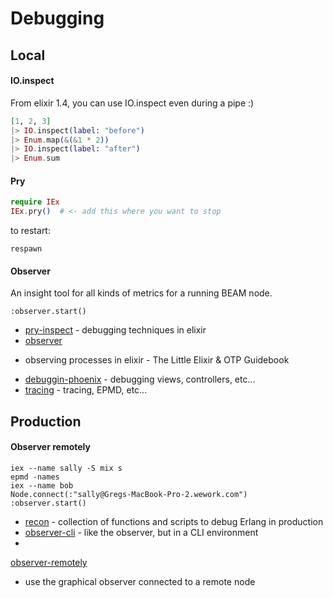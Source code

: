 Debugging
=========

## Local


#### IO.inspect

From elixir 1.4, you can use IO.inspect even during a pipe :)

```elixir
[1, 2, 3]
|> IO.inspect(label: "before")
|> Enum.map(&(&1 * 2))
|> IO.inspect(label: "after")
|> Enum.sum
```

#### Pry


```elixir
require IEx
IEx.pry()  # <- add this where you want to stop
```

to restart:

```
respawn
```



#### Observer

An insight tool for all kinds of metrics for a running BEAM node.



```
:observer.start()
```


* [pry-inspect](http://blog.plataformatec.com.br/2016/04/debugging-techniques-in-elixir-lang/) - debugging techniques in elixir
* [observer](http://www.akitaonrails.com/2015/11/22/observing-processes-in-elixir-the-little-elixir-otp-guidebook)
- observing processes in elixir - The Little Elixir & OTP Guidebook
* [debuggin-phoenix](https://medium.com/@diamondgfx/debugging-phoenix-with-iex-pry-5417256e1d11) - debugging views, controllers, etc...
* [tracing](https://zorbash.com/post/debugging-elixir-applications/) - tracing,
EPMD, etc...




## Production

#### Observer remotely

```
iex --name sally -S mix s
epmd -names
iex --name bob
Node.connect(:"sally@Gregs-MacBook-Pro-2.wework.com")
:observer.start()
```

* [recon](https://github.com/ferd/recon) - collection of functions and scripts to debug Erlang in production
* [observer-cli](https://github.com/zhongwencool/observer_cli) - like the
    observer, but in a CLI environment
*
[observer-remotely](https://sgeos.github.io/elixir/erlang/observer/2016/09/16/elixir_erlang_running_otp_observer_remotely.html)
- use the graphical observer connected to a remote node
